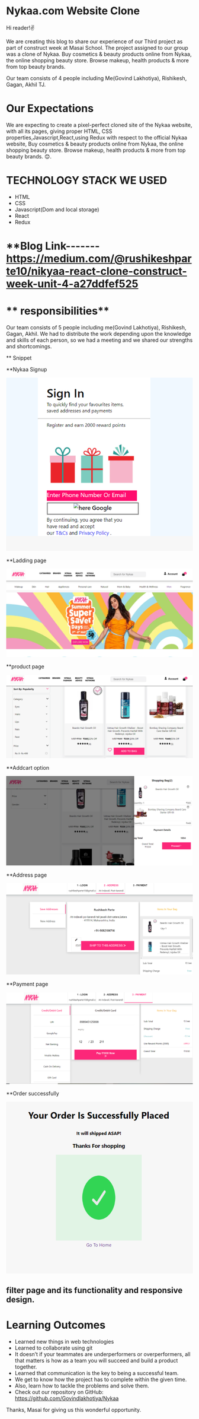 
# **Nykaa.com Website Clone**
Hi reader!✌️

We are creating this blog to share our experience of our Third project as part of construct week at Masai School. The project assigned to our group was a clone of Nykaa. Buy cosmetics & beauty products online from Nykaa, the online shopping beauty store. Browse makeup, health products & more from top beauty brands.


Our team consists of 4 people including Me(Govind Lakhotiya), Rishikesh, Gagan, Akhil TJ.

# **Our Expectations**
We are expecting to create a pixel-perfect cloned site of the Nykaa website, with all its pages, giving proper HTML, CSS properties,Javascript,React,using Redux with respect to the official Nykaa website, Buy cosmetics & beauty products online from Nykaa, the online shopping beauty store. Browse makeup, health products & more from top beauty brands. 😊.

# **TECHNOLOGY STACK WE USED**
- HTML
- CSS
- Javascript(Dom and local storage)
- React
- Redux

#  **Blog Link-------https://medium.com/@rushikeshparte10/nikyaa-react-clone-construct-week-unit-4-a27ddfef525


# ** responsibilities**
Our team consists of 5 people including me(Govind Lakhotiya), Rishikesh, Gagan, Akhil. We had to distribute the work depending upon the knowledge and skills of each person, so we had a meeting and we shared our strengths and shortcomings.

** Snippet

**Nykaa Signup 

![image](https://github.com/Govindlakhotiya/Nykaa/blob/main/Nykaa%20Signup1.PNG?raw=true)

**Ladding page

![image](https://github.com/Govindlakhotiya/Nykaa/blob/main/Nykaa%20Home%20page2.PNG?raw=true)

 **product page
 
 ![image](https://github.com/Govindlakhotiya/Nykaa/blob/main/product%20page%203.PNG?raw=true)
 
 **Addcart option
  
   ![image](https://github.com/Govindlakhotiya/Nykaa/blob/main/Screenshot%20(411).png?raw=true)
   
 **Address page
  
  ![image](https://github.com/Govindlakhotiya/Nykaa/blob/main/Nykaa%20Adress%20page%205.PNG?raw=true)
  
  **Payment page
  
   ![image](https://github.com/Govindlakhotiya/Nykaa/blob/main/Payment%20page%206.PNG?raw=true)
   
   **Order successfully
   
   ![image](https://github.com/Govindlakhotiya/Nykaa/blob/main/Order%20successfully%207.png?raw=true)
   
   


## filter page and its functionality and responsive design.


# **Learning Outcomes**
- Learned new things in web technologies
- Learned to collaborate using git
- It doesn’t if your teammates are underperformers or overperformers, all that matters is how as a team you will succeed and build a product together.
- Learned that communication is the key to being a successful team.
- We get to know how the project has to complete within the given time.
- Also, learn how to tackle the problems and solve them.
- Check out our repository on GitHub: https://github.com/Govindlakhotiya/Nykaa

Thanks, Masai for giving us this wonderful opportunity.
